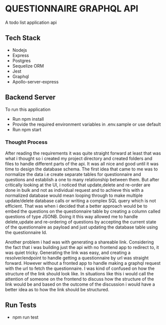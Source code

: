 # QUESTIONNAIRE GRAPHQL API

A todo list application api

## Tech Stack

- Nodejs
- Express
- Postgres
- Sequelize ORM
- Jest
- Graphql
- Apollo-server-express

## Backend Server

To run this application

- Run npm install
- Provide the required environment variables in .env.sample or use default
- Run npm start

### Thought Process

After reading the requirements it was quite straight forward at least that was what i thought so i created my project directory
and created folders and files to handle different parts of the api. It was all nice and good until it was time to design the database schema.
The first idea that came to me was to normalize the data i.e create separate tables for questionnaire and questions and establish a one to many relationship between them. But after critically looking at the UI, i noticed that update,delete and re-order are done in bulk and not as individual request and to achieve this with a normalized database would mean looping through to make multiple update/delete database calls or writing a complex SQL query which is not efficient. That was when i decided that a better approach would be to embed the questions on the questionnaire table by creating a column called questions of type JSONB. Doing it this way allowed me to handle delete,update and re-ordering of questions by accepting the current state of the questionnaire as payload and just updating the database table using the questionnaire Id.

Another problem i had was with generating a shareable link. Considering the fact that i was building just the api with no frontend app to redirect to, it was quiet tricky. Generating the link was easy, and creating a resolver/endpoint to handle getting a questionnaire by url was straight forward. However without a fronted app to handle making a graphql request with the url to fetch the questionnaire. I was kind of confused on how the structure of the link should look like. In situations like this i would call the attention of someone on the frontend to discuss how the structure of the link would be and based on the outcome of the discussion i would have a better idea as to how the link should be structured.

## Run Tests
- npm run test

